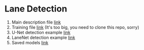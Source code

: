 # Lane Detection
1. Main description file [link](https://github.com/mihasicehcek/lane-detection-final-rojects/blob/main/main.ipynb)
2. Training file [link](https://github.com/mihasicehcek/lane-detection-final-rojects/blob/main/training.ipynb) (It's too big, you need to clone this repo, sorry)
3. U-Net detection example [link](https://github.com/mihasicehcek/lane-detection-final-rojects/blob/main/unet_example.py)
4. LaneNet detection example [link](https://github.com/mihasicehcek/lane-detection-final-rojects/blob/main/lanenet_example.py)
5. Saved models [link](https://github.com/mihasicehcek/lane-detection-final-rojects/tree/main/models)
